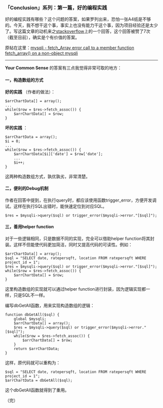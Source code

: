 ### 「Conclusion」系列：第一篇，好的编程实践 ###

好的编程实践有哪些？这个问题的答案，如果罗列出来，恐怕一张A4纸是不够的。今天，我不想干这个事，事实上也没有能力干这个事，因为项目经验还是太少了。写这篇文章的动机来之[stackoverflow](http://stackoverflow.com/)上的一个回答，这个回答被赞了7次（截至目前），确实是个有价值的答案。

原帖在这里：[mysqli - fetch_Array error call to a member function fetch_array() on a non-object mysqli](http://stackoverflow.com/questions/14639965/mysqli-fetch-array-error-call-to-a-member-function-fetch-array-on-a-non-obje)

******

**Your Common Sense** 的答案有三点我觉得非常可取的地方：

#### 一，构造数组的方式 ####

**好的实践** （作者的做法）：

	$arrChartData[] = array();
	...
	while($row = $res->fetch_assoc()) {
	    $arrChartData[] = $row;
	}

**坏的实践** ：

	$arrChartData = array();
	$i = 0;
	...
	while($row = $res->fetch_assoc()) {
	    $arrChartData[$i]['date'] = $row['date'];
	    ...
	    $i++;
	}

这两种构造数组方式，孰优孰劣，非常清楚。

#### 二，便利的Debug机制 ####

作者在回答中提到，在执行query时，都应该使用函数trigger_error，方便开发调试。这样在执行SQL出错时，能快速定位到对应SQL。

	$res = $mysqli->query($sql) or trigger_error($mysqli->error."[$sql]");

#### 三，善用helper function ####

对于一些逻辑相同，只是数据不同的实现，完全可以借助helper function将其封装。这样不但能使代码更加简洁，同时又提高代码的可读性。例如：

	$arrChartData[] = array();
	$sql = "SELECT date, ratepersqft, location FROM ratepersqft WHERE project_id = 1";
	$res = $mysqli->query($sql) or trigger_error($mysqli->error."[$sql]");
	while($row = $res->fetch_assoc()) {
	    $arrChartData[] = $row;
	}

这里构造数组的实现就可以通过helper function进行封装，因为逻辑实现都一样，只是SQL不一样。

编写dbGetAll函数，用来实现构造数组的逻辑：

	function dbGetAll($sql) {
		global $mysqli;
		$arrChartData[] = array();
		$res = $mysqli->query($sql) or trigger_error($mysqli->error."[$sql]");
		while($row = $res->fetch_assoc()) {
		    $arrChartData[] = $row;
		}
		return $arrChartData;
	}

这样，原代码就可以重构为：

	$sql = "SELECT date, ratepersqft, location FROM ratepersqft WHERE project_id = 1";
	$arrChartData = dbGetAll($sql);

这个dbGetAll函数就得到了重用。

（完）